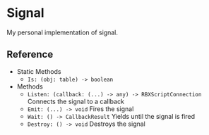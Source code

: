 # Signal

My personal implementation of signal.

## Reference
- Static Methods
  - `Is: (obj: table) -> boolean`
- Methods
  - `Listen: (callback: (...) -> any) -> RBXScriptConnection` Connects the signal to a callback
  - `Emit: (...) -> void` Fires the signal
  - `Wait: () -> CallbackResult` Yields until the signal is fired
  - `Destroy: () -> void` Destroys the signal